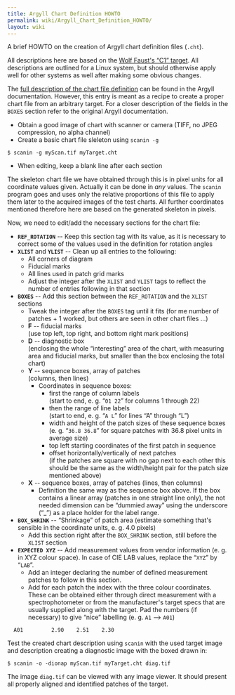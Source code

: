 ```yaml
---
title: Argyll Chart Definition HOWTO
permalink: wiki/Argyll_Chart_Definition_HOWTO/
layout: wiki
---
```


A brief HOWTO on the creation of Argyll chart definition files (`.cht`).

All descriptions here are based on the [Wolf Faust's “C1”
target](http://www.targets.coloraid.de/). All descriptions are outlined
for a Linux system, but should otherwise apply well for other systems as
well after making some obvious changes.

The [full description of the chart file
definition](http://www.argyllcms.com/doc/cht_format.html) can be found
in the Argyll documentation. However, this entry is meant as a recipe to
create a proper chart file from an arbitrary target. For a closer
description of the fields in the `BOXES` section refer to the original
Argyll documentation.

-   Obtain a good image of chart with scanner or camera (TIFF, no JPEG
    compression, no alpha channel)
-   Create a basic chart file sleleton using `scanin -g`

`$ scanin -g myScan.tif myTarget.cht`

-   When editing, keep a blank line after each section

The skeleton chart file we have obtained through this is in pixel units
for all coordinate values given. Actually it can be done in *any*
values. The `scanin` program goes and uses only the relative proportions
of this file to apply them later to the acquired images of the test
charts. All further coordinates mentioned therefore here are based on
the generated skeleton in pixels.

Now, we need to edit/add the necessary sections for the chart file:

-   **`REF_ROTATION`** -- Keep this section tag with its value, as it is
    necessary to correct some of the values used in the definition for
    rotation angles
-   **`XLIST`** and **`YLIST`** -- Clean up all entries to the
    following:
    -   All corners of diagram
    -   Fiducial marks
    -   All lines used in patch grid marks
    -   Adjust the integer after the `XLIST` and `YLIST` tags to reflect
        the number of entries following in that section
-   **`BOXES`** -- Add this section between the `REF_ROTATION` and the
    `XLIST` sections
    -   Tweak the integer after the `BOXES` tag until it fits (for me
        number of patches + 1 worked, but others are seen in other chart
        files ...)
    -   **F** -- fiducial marks  
        (use top left, top right, and bottom right mark positions)
    -   **D** -- diagnostic box  
        (enclosing the whole “interesting” area of the chart, with
        measuring area and fiducial marks, but smaller than the box
        enclosing the total chart)
    -   **Y** -- sequence boxes, array of patches  
        (columns, then lines)
        -   Coordinates in sequence boxes:
            -   first the range of column labels  
                (start to end, e. g. “`01 22`” for columns 1 through 22)
            -   then the range of line labels  
                (start to end, e. g. “`A L`” for lines “A” through “L”)
            -   width and height of the patch sizes of these sequence
                boxes  
                (e. g. “`36.8 36.8`” for square patches with 36.8 pixel
                units in average size)
            -   top left starting coordinates of the first patch in
                sequence
            -   offset horizontally/vertically of next patches  
                (if the patches are square with no gap next to each
                other this should be the same as the width/height pair
                for the patch size mentioned above)
    -   **X** -- sequence boxes, array of patches (lines, then columns)
        -   Definition the same way as the sequence box above. If the
            box contains a linear array (patches in one straight line
            only), the not needed dimension can be “dummied away” using
            the underscore (“\_”) as a place holder for the label range.
-   **`BOX_SHRINK`** -- “Shrinkage” of patch area (estimate something
    that's sensible in the coordinate units, e. g. 4.0 pixels)
    -   Add this section right after the `BOX_SHRINK` section, still
        before the `XLIST` section
-   **`EXPECTED XYZ`** -- Add measurement values from vendor information
    (e. g. in XYZ colour space). In case of CIE LAB values, replace the
    “`XYZ`” by “`LAB`”.
    -   Add an integer declaring the number of defined measurement
        patches to follow in this section.
    -   Add for each patch the index with the three colour coordinates.
        These can be obtained either through direct measurement with a
        spectrophotometer or from the manufacturer's target specs that
        are usually supplied along with the target. Pad the numbers (if
        necessary) to give “nice” labelling (e. g. `A1` --&gt; `A01`)

`  A01         2.90    2.51    2.30`

Test the created chart description using `scanin` with the used target
image and description creating a diagnostic image with the boxed drawn
in:

`$ scanin -o -dionap myScan.tif myTarget.cht diag.tif`

The image `diag.tif` can be viewed with any image viewer. It should
present all properly aligned and identified patches of the target.

